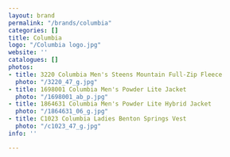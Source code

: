```yaml
---
layout: brand
permalink: "/brands/columbia"
categories: []
title: Columbia
logo: "/Columbia logo.jpg"
website: ''
catalogues: []
photos:
- title: 3220 Columbia Men's Steens Mountain Full-Zip Fleece
  photo: "/3220_47_g.jpg"
- title: 1698001 Columbia Men's Powder Lite Jacket
  photo: "/1698001_ab_p.jpg"
- title: 1864631 Columbia Men's Powder Lite Hybrid Jacket
  photo: "/1864631_06_g.jpg"
- title: C1023 Columbia Ladies Benton Springs Vest
  photo: "/c1023_47_g.jpg"
info: ''

---
```

